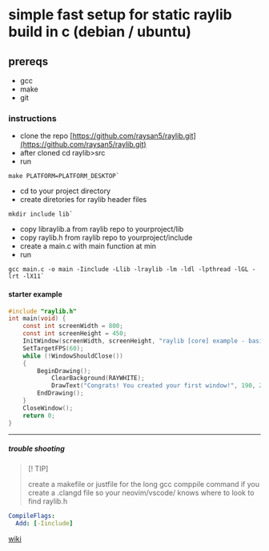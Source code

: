 # simple fast setup for static raylib build in c (debian / ubuntu)

## prereqs

- gcc
- make
- git

### instructions

- clone the repo
  [https://github.com/raysan5/raylib.git](https://github.com/raysan5/raylib.git)
- after cloned cd raylib>src
- run

```shell
make PLATFORM=PLATFORM_DESKTOP`
```

- cd to your project directory
- create diretories for raylib header files

```shell
mkdir include lib`
```

- copy libraylib.a from raylib repo to yourproject/lib
- copy raylib.h from raylib repo to yourproject/include
- create a main.c with main function at min
- run

```shell
gcc main.c -o main -Iinclude -Llib -lraylib -lm -ldl -lpthread -lGL -lrt -lX11`
```

#### starter example

```c
#include "raylib.h"
int main(void) {
    const int screenWidth = 800;
    const int screenHeight = 450;
    InitWindow(screenWidth, screenHeight, "raylib [core] example - basic window");
    SetTargetFPS(60);
    while (!WindowShouldClose())
    {
        BeginDrawing();
            ClearBackground(RAYWHITE);
            DrawText("Congrats! You created your first window!", 190, 200, 20, LIGHTGRAY);
        EndDrawing();
    }
    CloseWindow();
    return 0;
}
```

---

##### trouble shooting

> [! TIP]
>
> create a makefile or justfile for the long gcc comppile command
> if you create a .clangd file so your neovim/vscode/ knows where to look to find raylib.h

```yaml
CompileFlags:
  Add: [-Iinclude]
```

[wiki](https://github.com/raysan5/raylib/wiki)
